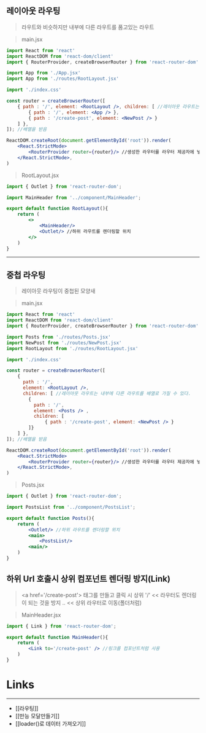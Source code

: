## 레이아웃 라우팅
>라우트와 비슷하지만 내부에 다른 라우트를 품고있는 라우트

>main.jsx
```jsx
import React from 'react'
import ReactDOM from 'react-dom/client'
import { RouterProvider, createBrowserRouter } from 'react-router-dom'

import App from './App.jsx'
import App from './routes/RootLayout.jsx'

import './index.css'

const router = createBrowserRouter([
	{ path : '/', element: <RootLayout />, children: [ //레이아웃 라우트는 내부에 다른 라우트를 배열로 가질 수 있다.
		{ path : '/', element: <App /> },
		{ path : '/create-post', element: <NewPost /> }
	] }, 
]); //배열을 받음

ReactDOM.createRoot(document.getElementById('root')).render(
	<React.StrictMode>
		<RouterProvider router={router}/> //생성한 라우터를 라우터 제공자에 넣어줌
	</React.StrictMode>,
)
```

> RootLayout.jsx
```jsx
import { Outlet } from 'react-router-dom';

import MainHeader from '../component/MainHeader';

export default function RootLayout(){
	return (
		<>
			<MainHeader/>
			<Outlet/> //하위 라우트를 렌더링할 위치
		</>
	)
}
```

---
## 중첩 라우팅
>레이아웃 라우팅이 중첩된 모양새

>main.jsx
```jsx
import React from 'react'
import ReactDOM from 'react-dom/client'
import { RouterProvider, createBrowserRouter } from 'react-router-dom'

import Posts from './routes/Posts.jsx'
import NewPost from './routes/NewPost.jsx'
import RootLayout from './routes/RootLayout.jsx'

import './index.css'

const router = createBrowserRouter([
	{ 
	  path : '/',
	  element: <RootLayout />,
	  children: [ //레이아웃 라우트는 내부에 다른 라우트를 배열로 가질 수 있다.
		{ 
		  path : '/',
	      element: <Posts /> ,
	      children: [
		      { path : '/create-post', element: <NewPost /> }
		]}
	] }, 
]); //배열을 받음

ReactDOM.createRoot(document.getElementById('root')).render(
	<React.StrictMode>
		<RouterProvider router={router}/> //생성한 라우터를 라우터 제공자에 넣어줌
	</React.StrictMode>,
)
```

> Posts.jsx
```jsx
import { Outlet } from 'react-router-dom';

import PostsList from '../component/PostsList';

export default function Posts(){
	return (
		<Outlet/> //하위 라우트를 렌더링할 위치
		<main>
			<PostsList/>
		<main/>
	)
}
```

## 하위 Url 호출시 상위 컴포넌트 렌더링 방지(Link)
> \<a href='/create-post'> 태그를 만들고 클릭 시 상위 '/' << 라우터도 렌더링이 되는 것을 방지
> .. << 상위 라우터로 이동(폴더처럼)

> MainHeader.jsx
```jsx
import { Link } from 'react-router-dom';

export default function MainHeader(){
	return (
		<Link to='/create-post' /> //링크를 컴포넌트처럼 사용
	)
}
```

# **Links**
---
- [[라우팅]]
- [[만능 모달만들기]]
- [[loader()로 데이터 가져오기]]
